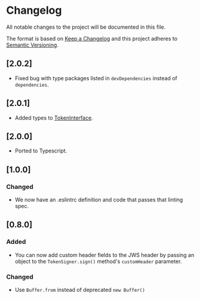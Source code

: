 # Changelog
All notable changes to the project will be documented in this file.

The format is based on [Keep a Changelog](https://keepachangelog.com/en/1.0.0/)
and this project adheres to [Semantic Versioning](https://semver.org/spec/v2.0.0.html).

## [2.0.2]
- Fixed bug with type packages listed in `devDependencies` instead of `dependencies`.

## [2.0.1]
- Added types to [TokenInterface](https://github.com/blockstack/jsontokens-js/issues/39).

## [2.0.0]
- Ported to Typescript. 

## [1.0.0]

### Changed
- We now have an .eslintrc definition and code that passes that linting spec.

## [0.8.0]

### Added
- You can now add custom header fields to the JWS header by passing
  an object to the `TokenSigner.sign()` method's `customHeader` parameter.

### Changed
- Use `Buffer.from` instead of deprecated `new Buffer()`

